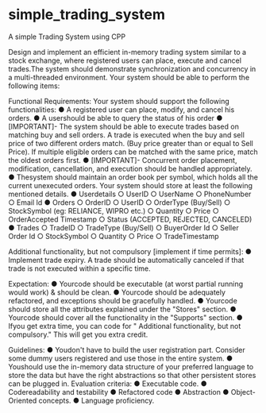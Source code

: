 # simple_trading_system
A simple Trading System using CPP

Design and implement an efficient in-memory trading system similar to a stock exchange, where registered users can place, execute and cancel trades.The system should demonstrate synchronization and concurrency in a multi-threaded environment.
Your system should be able to perform the following items:

Functional Requirements:
Your system should support the following functionalities:
 ● A registered user can place, modify, and cancel his orders.
 ● A usershould be able to query the status of his order
 ● [IMPORTANT]- The system should be able to execute trades based on matching buy and sell orders. A trade is executed when the buy and sell price of two different orders match. (Buy price greater than or equal to Sell Price). If multiple eligible orders can be matched with the same price, match the oldest orders first.
 ● [IMPORTANT]- Concurrent order placement, modification, cancellation, and execution should be handled appropriately.
 ● Thesystem should maintain an order book per symbol, which holds all the current unexecuted orders.
Your system should store at least the following mentioned details.
 ● Userdetails
 ○ UserID
 ○ UserName
 ○ PhoneNumber
 ○ Email Id
 ● Orders
 ○ OrderID
 ○ UserID
 ○ OrderType (Buy/Sell)
 ○ StockSymbol (eg: RELIANCE, WIPRO etc.)
 ○ Quantity
 ○ Price
 ○ OrderAccepted Timestamp
 ○ Status (ACCEPTED, REJECTED, CANCELED)
 ● Trades
 ○ TradeID
 ○ TradeType (Buy/Sell)
 ○ BuyerOrder Id
 ○ Seller Order Id
○ StockSymbol
 ○ Quantity
 ○ Price
 ○ TradeTimestamp
 
Additional functionality, but not compulsory [implement if time permits]: 
● Implement trade expiry. A trade should be automatically canceled if that trade is not executed within a specific time.

Expectation:
 ● Yourcode should be executable (at worst partial running would work) & should be clean.
 ● Yourcode should be adequately refactored, and exceptions should be gracefully handled.
 ● Yourcode should store all the attributes explained under the "Stores" section.
 ● Yourcode should cover all the functionality in the "Supports" section.
 ● Ifyou get extra time, you can code for " Additional functionality, but not compulsory." This will get you extra credit.
 
Guidelines:
 ● Youdon't have to build the user registration part. Consider some dummy users registered and use those in the entire system.
 ● Youshould use the in-memory data structure of your preferred language to store the data but have the right abstractions so that other persistent stores can be plugged in.
Evaluation criteria:
 ● Executable code.
 ● Codereadability and testability
 ● Refactored code
 ● Abstraction
 ● Object-Oriented concepts.
 ● Language proficiency.
